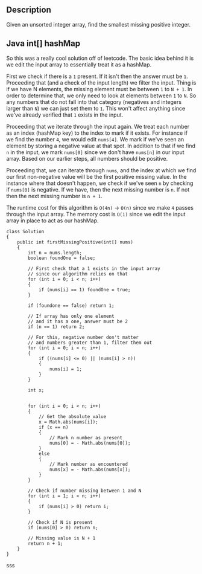 ## Description

Given an unsorted integer array, find the smallest missing positive integer.

## Java int[] hashMap

So this was a really cool solution off of leetcode. The basic idea behind it is we edit the input array to essentially treat it as a hashMap.

First we check if there is a `1` present. If it isn't then the answer must be `1`. Proceeding that (and a check of the input length) we filter the input. Thing is if we have N elements, the missing element must be between `1` to `N + 1`. In order to determine that, we only need to look at elements between `1` to `N`. So any numbers that do not fall into that category (negatives and integers larger than `N`) we can just set them to `1`. This won't affect anything since we've already verified that `1` exists in the input.

Proceeding that we iterate through the input again. We treat each number as an index (hashMap key) to the index to mark if it exists. For instance if we find the number `4`, we would edit `nums[4]`. We mark if we've seen an element by storing a negative value at that spot. In addition to that if we find `n` in the input, we mark `nums[0]` since we don't have `nums[n]` in our input array. Based on our earlier steps, all numbers should be positive.

Proceeding that, we can iterate through `nums`, and the index at which we find our first non-negative value will be the first positive missing value. In the instance where that doesn't happen, we check if we've seen `n` by checking if `nums[0]` is negative. If we have, then the next missing number is `n`. If not then the next missing number is `n + 1`.

The runtime cost for this algorithm is `O(4n)` -> `O(n)` since we make `4` passes through the input array. The memory cost is `O(1)` since we edit the input array in place to act as our hashMap.

```
class Solution 
{
    public int firstMissingPositive(int[] nums) 
    {
        int n = nums.length;
        boolean foundOne = false;
        
        // First check that a 1 exists in the input array
        // since our algorithm relies on that
        for (int i = 0; i < n; i++)
        {
            if (nums[i] == 1) foundOne = true;
        }
        
        if (foundone == false) return 1;
        
        // If array has only one element
        // and it has a one, answer must be 2
        if (n == 1) return 2;
        
        // For this, negative number don't matter 
        // and numbers greater than 1, filter them out
        for (int i = 0; i < n; i++)
        {
            if ((nums[i] <= 0) || (nums[i] > n))
            {
                nums[i] = 1;
            }
        }
        
        int x;
        
        
        for (int i = 0; i < n; i++)
        {
            // Get the absolute value
            x = Math.abs(nums[i]);
            if (x == n)
            {
                // Mark n number as present
                nums[0] = - Math.abs(nums[0]);
            }
            else
            {
                // Mark number as encountered
                nums[x] = - Math.abs(nums[x]);
            }
        }
        
        // Check if number missing between 1 and N
        for (int i = 1; i < n; i++)
        {
            if (nums[i] > 0) return i;
        }
        
        // Check if N is present
        if (nums[0] > 0) return n;
        
        // Missing value is N + 1
        return n + 1;
    }
}
```


sss